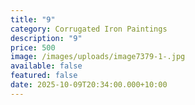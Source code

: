 ```yaml
---
title: "9"
category: Corrugated Iron Paintings
description: "9"
price: 500
image: /images/uploads/image7379-1-.jpg
available: false
featured: false
date: 2025-10-09T20:34:00.000+10:00
---
```

